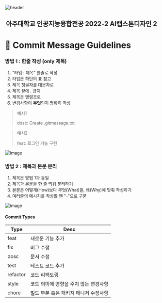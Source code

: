 ![header](https://capsule-render.vercel.app/api?type=waving&color=697BFF&height=200&section=header&text=Vaporware%20To%20Software&fontSize=30&fontColor=ffffff&fontAlignY=20&fontAlign=75)
<div align="center">
<h2>아주대학교 인공지능융합전공 2022-2 AI캡스톤디자인 2</h2>
</div>



# 📝 Commit Message Guidelines

### 방법 1 : 한줄 작성 (only 제목)
1. "타입 : 제목" 한줄로 작성
2. 타입은 하단의 표 참고
3. 제목 첫글자를 대문자로
4. 제목 끝에 . 금지
5. 제목은 명령조로
6. 변경사항이 **무엇**인지 명확히 작성

> 예시1
> 
> dosc: Create .gitmessage.txt

> 예시2
> 
> feat: 로그인 기능 구현 

![image](https://user-images.githubusercontent.com/90181028/189523617-74cd7ab7-8371-4416-9603-c571a650177b.png)


### 방법 2 : 제목과 본문 분리
1. 제목은 방법 1과 동일
2. 제목과 본문을 한 줄 띄워 분리하기
3. 본문은 어떻게(How)보다 무엇(What)을, 왜(Why)에 맞춰 작성하기
4. 여러줄의 메시지를 작성할 땐 "-"으로 구분

![image](https://user-images.githubusercontent.com/90181028/189523490-bdff94aa-7c5d-448a-9ab1-06afcc675381.png)


#### Commit Types
| Type | Desc |
| ------------ | ------------- |
| feat | 새로운 기능 추가  |
| fix | 버그 수정  |
| dosc | 문서 수정 |
| test | 테스트 코드 추가 |
| refactor | 코드 리팩토링 |
| style | 코드 의미에 영향을 주지 않는 변경사항 |
| chore | 빌드 부분 혹은 패키지 매니저 수정사항 |



